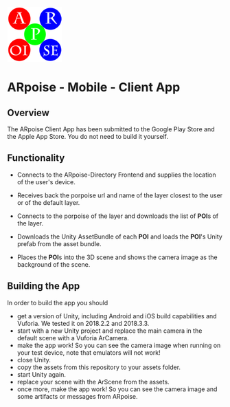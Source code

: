 ![ARpoise Logo](/images/arpoise_logo_rgb-128.png)
# ARpoise - Mobile - Client App

## Overview
The ARpoise Client App has been submitted to the Google Play Store and the Apple App Store. 
You do not need to build it yourself.

## Functionality
- Connects to the ARpoise-Directory Frontend and supplies the location of the user's device.

- Receives back the porpoise url and name of the layer closest to the user or of the default layer.

- Connects to the porpoise of the layer and downloads the list of **POI**s of the layer.

- Downloads the Unity AssetBundle of each **POI** and loads the **POI**'s Unity prefab from the asset bundle.

- Places the **POI**s into the 3D scene and shows the camera image as the background of the scene.

## Building the App
In order to build the app you should 

- get a version of Unity, including Android and iOS build capabilities and Vuforia. We tested it on 2018.2.2 and 2018.3.3.
- start with a new Unity project and replace the main camera in the default scene with a Vuforia ArCamera.
- make the app work! So you can see the camera image when running on your test device, note that emulators will not work!
- close Unity.
- copy the assets from this repository to your assets folder.
- start Unity again.
- replace your scene with the ArScene from the assets.
- once more, make the app work! So you can see the camera image and some artifacts or messages from ARpoise.
